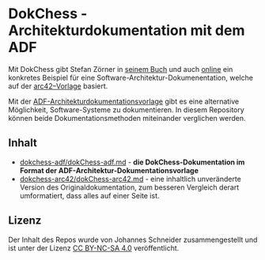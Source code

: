 # DokChess - Architekturdokumentation mit dem ADF

Mit DokChess gibt Stefan Zörner in [seinem Buch](https://www.swadok.de/) und auch [online](https://www.dokchess.de) ein konkretes Beispiel für eine Software-Architektur-Dokumenentation, welche auf der [arc42–Vorlage](https://arc42.org/overview) basiert.

Mit der [ADF-Architekturdokumentationsvorlage](https://github.com/architecture-decomposition-framework/adf-documentation-template) gibt es eine alternative Möglichkeit, Software-Systeme zu dokumentieren. In diesem Repository können beide Dokumentationsmethoden miteinander verglichen werden.

## Inhalt

- [dokchess-adf/dokChess-adf.md](./dokchess-adf/dokChess-adf.md) - **die DokChess-Dokumentation im Format der ADF-Architektur-Dokumentationsvorlage**
- [dokchess-arc42/dokChess-arc42.md](./dokchess-arc42/dokChess-arc42.md) - eine inhaltlich unveränderte Version des Originaldokumentation, zum besseren Vergleich derart umformatiert, dass alles auf einer Seite ist.

## Lizenz

Der Inhalt des Repos wurde von Johannes Schneider zusammengestellt und ist unter der Lizenz [CC BY-NC-SA 4.0](https://creativecommons.org/licenses/by-nc-sa/4.0/deed.de) veröffentlicht.
